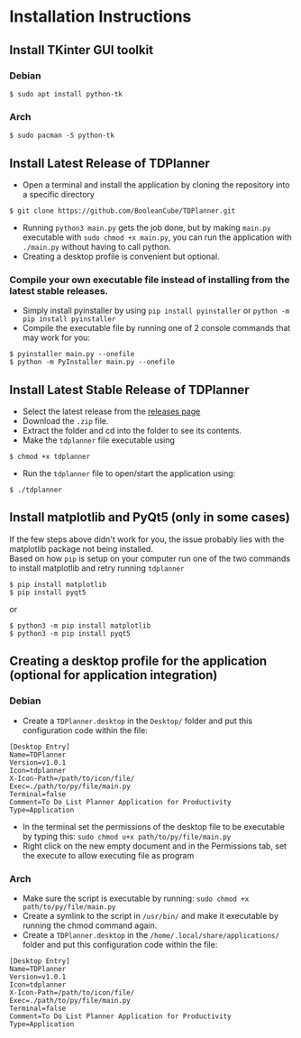 # Installation Instructions

## Install TKinter GUI toolkit

### Debian
```console
$ sudo apt install python-tk
```

### Arch
```console
$ sudo pacman -S python-tk
```

## Install Latest Release of TDPlanner
- Open a terminal and install the application by cloning the repository into a specific directory
```console
$ git clone https://github.com/BooleanCube/TDPlanner.git
```
- Running `python3 main.py` gets the job done, but by making `main.py` executable with `sudo chmod +x main.py`, you can run the application with `./main.py` without having to call python.
- Creating a desktop profile is convenient but optional.
### Compile your own executable file instead of installing from the latest stable releases.
- Simply install pyinstaller by using `pip install pyinstaller` or `python -m pip install pyinstaller`
- Compile the executable file by running one of 2 console commands that may work for you:
```console
$ pyinstaller main.py --onefile
$ python -m PyInstaller main.py --onefile
```

## Install Latest Stable Release of TDPlanner
- Select the latest release from the [releases page](https://github.com/BooleanCube/TDPlanner/releases) <br>
- Download the `.zip` file. <br>
- Extract the folder and cd into the folder to see its contents. <br>
- Make the `tdplanner` file executable using
```console
$ chmod +x tdplanner
```
- Run the `tdplanner` file to open/start the application using:
```console
$ ./tdplanner
```

## Install matplotlib and PyQt5 (only in some cases)
If the few steps above didn't work for you, the issue probably lies with the matplotlib package not being installed. <br>
Based on how `pip` is setup on your computer run one of the two commands to install matplotlib and retry running `tdplanner`
```console
$ pip install matplotlib
$ pip install pyqt5
```
or
```console
$ python3 -m pip install matplotlib
$ python3 -m pip install pyqt5
```

## Creating a desktop profile for the application (optional for application integration)

### Debian
- Create a `TDPlanner.desktop` in the `Desktop/` folder and put this configuration code within the file:
```desktop
[Desktop Entry]
Name=TDPlanner
Version=v1.0.1
Icon=tdplanner
X-Icon-Path=/path/to/icon/file/
Exec=./path/to/py/file/main.py
Terminal=false
Comment=To Do List Planner Application for Productivity
Type=Application
```
- In the terminal set the permissions of the desktop file to be executable by typing this: `sudo chmod u+x path/to/py/file/main.py`
- Right click on the new empty document and in the Permissions tab, set the execute to allow executing file as program

### Arch
- Make sure the script is executable by running: `sudo chmod +x path/to/py/file/main.py`
- Create a symlink to the script in `/usr/bin/` and make it executable by running the chmod command again.
- Create a `TDPlanner.desktop` in the `/home/.local/share/applications/` folder and put this configuration code within the file:
```desktop
[Desktop Entry]
Name=TDPlanner
Version=v1.0.1
Icon=tdplanner
X-Icon-Path=/path/to/icon/file/
Exec=./path/to/py/file/main.py
Terminal=false
Comment=To Do List Planner Application for Productivity
Type=Application
```
